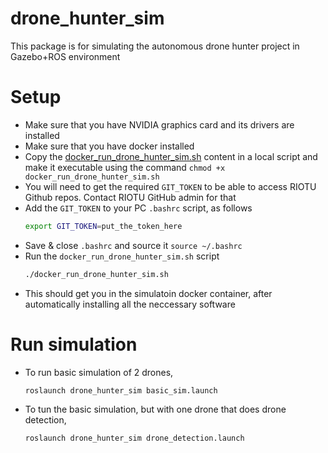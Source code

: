 # drone_hunter_sim
This package is for simulating the autonomous drone hunter project in Gazebo+ROS environment
# Setup
* Make sure that you have NVIDIA graphics card and its drivers are installed
* Make sure that you have docker installed
* Copy the [docker_run_drone_hunter_sim.sh](https://github.com/riotu-lab/drone_hunter_sim/blob/main/scripts/docker_run_drone_hunter_sim.sh) content in a local script and make it executable using the command `chmod +x docker_run_drone_hunter_sim.sh`
* You will need to get the required `GIT_TOKEN` to be able to access RIOTU Github repos. Contact RIOTU GitHub admin for that
* Add the `GIT_TOKEN` to your PC `.bashrc` script, as follows
  ```sh
  export GIT_TOKEN=put_the_token_here
  ```
* Save & close `.bashrc` and source it `source ~/.bashrc`
* Run the `docker_run_drone_hunter_sim.sh` script
  ```sh
  ./docker_run_drone_hunter_sim.sh
  ```
* This should get you in the simulatoin docker container, after automatically installing all the neccessary software

# Run simulation
* To run  basic simulation of 2 drones,
  ```sh
  roslaunch drone_hunter_sim basic_sim.launch
  ```
* To tun the basic simulation, but with one drone that does drone detection,
  ```sh
  roslaunch drone_hunter_sim drone_detection.launch
  ```
